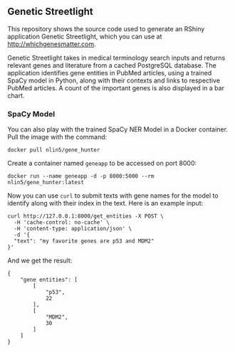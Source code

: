 ## Genetic Streetlight

This repository shows the source code used to generate an RShiny application Genetic Streetlight, which you can use at <http://whichgenesmatter.com>.

Genetic Streetlight takes in medical terminology search inputs and returns relevant genes and literature from a cached PostgreSQL database. The application identifies gene entities in PubMed articles, using a trained SpaCy model in Python, along with their contexts and links to respective PubMed articles. A count of the important genes is also displayed in a bar chart.

### SpaCy Model

You can also play with the trained SpaCy NER Model in a Docker container. Pull the image with the command:

```
docker pull nlin5/gene_hunter
```

Create a container named `geneapp` to be accessed on port 8000:

```
docker run --name geneapp -d -p 8000:5000 --rm nlin5/gene_hunter:latest
```

Now you can use `curl` to submit texts with gene names for the model to identify along with their index in the text. Here is an example input:

```
curl http://127.0.0.1:8000/get_entities -X POST \
  -H 'cache-control: no-cache' \
  -H 'content-type: application/json' \
  -d '{
  "text": "my favorite genes are p53 and MDM2"
}'
```

And we get the result:

```
{
    "gene entities": [
        [
            "p53",
            22
        ],
        [
            "MDM2",
            30
        ]
    ]
}
```
